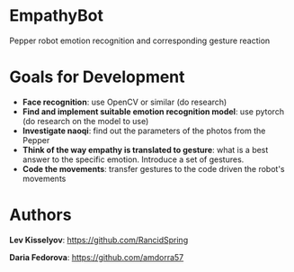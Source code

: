 # EmpathyBot
Pepper robot emotion recognition and corresponding gesture reaction

# Goals for Development
- **Face recognition**: use OpenCV or similar (do research)
- **Find and implement suitable emotion recognition model**: use pytorch (do research on the model to use)
- **Investigate naoqi**: find out the parameters of the photos from the Pepper
- **Think of the way empathy is translated to gesture**: what is a best answer to the specific emotion. Introduce a set of gestures.
- **Code the movements**: transfer gestures to the code driven the robot's movements 

# Authors
**Lev Kisselyov**: https://github.com/RancidSpring

**Daria Fedorova**: https://github.com/amdorra57
